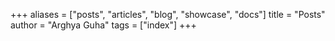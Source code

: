 +++
aliases = ["posts", "articles", "blog", "showcase", "docs"]
title = "Posts"
author = "Arghya Guha"
tags = ["index"]
+++
